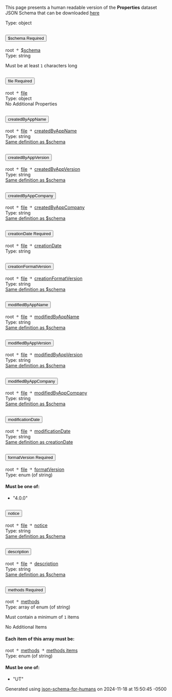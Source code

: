 This page presents a human readable version of the **Properties** dataset JSON Schema that can be downloaded [here](https://raw.githubusercontent.com/Evident-Industrial/NDE_Open_File_Format/refs/heads/main/schemas/Properties-Schema-4.0.0.json)

<!DOCTYPE html><html lang=en> <head><link rel=stylesheet type=text/css href="https://fonts.googleapis.com/css?family=Overpass:300,400,600,800"><script src=https://code.jquery.com/jquery-3.4.1.min.js integrity="sha256-CSXorXvZcTkaix6Yvo6HppcZGetbYMGWSFlBw8HfCJo=" crossorigin=anonymous></script><script src=https://stackpath.bootstrapcdn.com/bootstrap/4.3.1/js/bootstrap.min.js integrity=sha384-JjSmVgyd0p3pXB1rRibZUAYoIIy6OrQ6VrjIEaFf/nJGzIxFDsf4x0xIM+B07jRM crossorigin=anonymous></script><link rel=stylesheet type=text/css href=../schema_doc.css><script src=https://use.fontawesome.com/facf9fa52c.js></script><script src=schema_doc.min.js></script><meta charset=utf-8><title>Schema Docs</title></head> <body onload=anchorOnLoad(); id=root> <div class=breadcrumbs></div><span class="badge badge-dark value-type">Type: object</span><br> <div class=accordion id=accordionschema> <div class=card> <div class=card-header id=headingschema> <h2 class=mb-0> <button class="btn btn-link property-name-button" type=button data-toggle=collapse data-target=#schema aria-expanded aria-controls=schema onclick="setAnchor('#schema')"><span class=property-name>$schema</span> <span class="badge badge-warning required-property">Required</span></button> </h2> </div> <div id=schema class="collapse property-definition-div" aria-labelledby=headingschema data-parent=#accordionschema> <div class="card-body pl-5"> <div class=breadcrumbs>root <svg width=1em height=1em viewbox="0 0 16 16" class="bi bi-arrow-right-short" fill=currentColor xmlns=http://www.w3.org/2000/svg> <path fill-rule=evenodd d="M4 8a.5.5 0 0 1 .5-.5h5.793L8.146 5.354a.5.5 0 1 1 .708-.708l3 3a.5.5 0 0 1 0 .708l-3 3a.5.5 0 0 1-.708-.708L10.293 8.5H4.5A.5.5 0 0 1 4 8z"/> </svg> <a href=#schema onclick="anchorLink('schema')">$schema</a></div><span class="badge badge-dark value-type">Type: string</span><br> <p><span class="badge badge-light restriction min-length-restriction" id=schema_minLength>Must be at least <code>1</code> characters long</span></p> </div> </div> </div> </div> <div class=accordion id=accordionfile> <div class=card> <div class=card-header id=headingfile> <h2 class=mb-0> <button class="btn btn-link property-name-button" type=button data-toggle=collapse data-target=#file aria-expanded aria-controls=file onclick="setAnchor('#file')"><span class=property-name>file</span> <span class="badge badge-warning required-property">Required</span></button> </h2> </div> <div id=file class="collapse property-definition-div" aria-labelledby=headingfile data-parent=#accordionfile> <div class="card-body pl-5"> <div class=breadcrumbs>root <svg width=1em height=1em viewbox="0 0 16 16" class="bi bi-arrow-right-short" fill=currentColor xmlns=http://www.w3.org/2000/svg> <path fill-rule=evenodd d="M4 8a.5.5 0 0 1 .5-.5h5.793L8.146 5.354a.5.5 0 1 1 .708-.708l3 3a.5.5 0 0 1 0 .708l-3 3a.5.5 0 0 1-.708-.708L10.293 8.5H4.5A.5.5 0 0 1 4 8z"/> </svg> <a href=#file onclick="anchorLink('file')">file</a></div><span class="badge badge-dark value-type">Type: object</span><br> <span class="badge badge-info no-additional">No Additional Properties</span> <div class=accordion id=accordionfile_createdByAppName> <div class=card> <div class=card-header id=headingfile_createdByAppName> <h2 class=mb-0> <button class="btn btn-link property-name-button" type=button data-toggle=collapse data-target=#file_createdByAppName aria-expanded aria-controls=file_createdByAppName onclick="setAnchor('#file_createdByAppName')"><span class=property-name>createdByAppName</span></button> </h2> </div> <div id=file_createdByAppName class="collapse property-definition-div" aria-labelledby=headingfile_createdByAppName data-parent=#accordionfile_createdByAppName> <div class="card-body pl-5"> <div class=breadcrumbs>root <svg width=1em height=1em viewbox="0 0 16 16" class="bi bi-arrow-right-short" fill=currentColor xmlns=http://www.w3.org/2000/svg> <path fill-rule=evenodd d="M4 8a.5.5 0 0 1 .5-.5h5.793L8.146 5.354a.5.5 0 1 1 .708-.708l3 3a.5.5 0 0 1 0 .708l-3 3a.5.5 0 0 1-.708-.708L10.293 8.5H4.5A.5.5 0 0 1 4 8z"/> </svg> <a href=#file onclick="anchorLink('file')">file</a> <svg width=1em height=1em viewbox="0 0 16 16" class="bi bi-arrow-right-short" fill=currentColor xmlns=http://www.w3.org/2000/svg> <path fill-rule=evenodd d="M4 8a.5.5 0 0 1 .5-.5h5.793L8.146 5.354a.5.5 0 1 1 .708-.708l3 3a.5.5 0 0 1 0 .708l-3 3a.5.5 0 0 1-.708-.708L10.293 8.5H4.5A.5.5 0 0 1 4 8z"/> </svg> <a href=#file_createdByAppName onclick="anchorLink('file_createdByAppName')">createdByAppName</a></div><span class="badge badge-dark value-type">Type: string</span><br> <a href=#schema onclick="anchorLink('schema')" class=ref-link>Same definition as $schema</a> </div> </div> </div> </div> <div class=accordion id=accordionfile_createdByAppVersion> <div class=card> <div class=card-header id=headingfile_createdByAppVersion> <h2 class=mb-0> <button class="btn btn-link property-name-button" type=button data-toggle=collapse data-target=#file_createdByAppVersion aria-expanded aria-controls=file_createdByAppVersion onclick="setAnchor('#file_createdByAppVersion')"><span class=property-name>createdByAppVersion</span></button> </h2> </div> <div id=file_createdByAppVersion class="collapse property-definition-div" aria-labelledby=headingfile_createdByAppVersion data-parent=#accordionfile_createdByAppVersion> <div class="card-body pl-5"> <div class=breadcrumbs>root <svg width=1em height=1em viewbox="0 0 16 16" class="bi bi-arrow-right-short" fill=currentColor xmlns=http://www.w3.org/2000/svg> <path fill-rule=evenodd d="M4 8a.5.5 0 0 1 .5-.5h5.793L8.146 5.354a.5.5 0 1 1 .708-.708l3 3a.5.5 0 0 1 0 .708l-3 3a.5.5 0 0 1-.708-.708L10.293 8.5H4.5A.5.5 0 0 1 4 8z"/> </svg> <a href=#file onclick="anchorLink('file')">file</a> <svg width=1em height=1em viewbox="0 0 16 16" class="bi bi-arrow-right-short" fill=currentColor xmlns=http://www.w3.org/2000/svg> <path fill-rule=evenodd d="M4 8a.5.5 0 0 1 .5-.5h5.793L8.146 5.354a.5.5 0 1 1 .708-.708l3 3a.5.5 0 0 1 0 .708l-3 3a.5.5 0 0 1-.708-.708L10.293 8.5H4.5A.5.5 0 0 1 4 8z"/> </svg> <a href=#file_createdByAppVersion onclick="anchorLink('file_createdByAppVersion')">createdByAppVersion</a></div><span class="badge badge-dark value-type">Type: string</span><br> <a href=#schema onclick="anchorLink('schema')" class=ref-link>Same definition as $schema</a> </div> </div> </div> </div> <div class=accordion id=accordionfile_createdByAppCompany> <div class=card> <div class=card-header id=headingfile_createdByAppCompany> <h2 class=mb-0> <button class="btn btn-link property-name-button" type=button data-toggle=collapse data-target=#file_createdByAppCompany aria-expanded aria-controls=file_createdByAppCompany onclick="setAnchor('#file_createdByAppCompany')"><span class=property-name>createdByAppCompany</span></button> </h2> </div> <div id=file_createdByAppCompany class="collapse property-definition-div" aria-labelledby=headingfile_createdByAppCompany data-parent=#accordionfile_createdByAppCompany> <div class="card-body pl-5"> <div class=breadcrumbs>root <svg width=1em height=1em viewbox="0 0 16 16" class="bi bi-arrow-right-short" fill=currentColor xmlns=http://www.w3.org/2000/svg> <path fill-rule=evenodd d="M4 8a.5.5 0 0 1 .5-.5h5.793L8.146 5.354a.5.5 0 1 1 .708-.708l3 3a.5.5 0 0 1 0 .708l-3 3a.5.5 0 0 1-.708-.708L10.293 8.5H4.5A.5.5 0 0 1 4 8z"/> </svg> <a href=#file onclick="anchorLink('file')">file</a> <svg width=1em height=1em viewbox="0 0 16 16" class="bi bi-arrow-right-short" fill=currentColor xmlns=http://www.w3.org/2000/svg> <path fill-rule=evenodd d="M4 8a.5.5 0 0 1 .5-.5h5.793L8.146 5.354a.5.5 0 1 1 .708-.708l3 3a.5.5 0 0 1 0 .708l-3 3a.5.5 0 0 1-.708-.708L10.293 8.5H4.5A.5.5 0 0 1 4 8z"/> </svg> <a href=#file_createdByAppCompany onclick="anchorLink('file_createdByAppCompany')">createdByAppCompany</a></div><span class="badge badge-dark value-type">Type: string</span><br> <a href=#schema onclick="anchorLink('schema')" class=ref-link>Same definition as $schema</a> </div> </div> </div> </div> <div class=accordion id=accordionfile_creationDate> <div class=card> <div class=card-header id=headingfile_creationDate> <h2 class=mb-0> <button class="btn btn-link property-name-button" type=button data-toggle=collapse data-target=#file_creationDate aria-expanded aria-controls=file_creationDate onclick="setAnchor('#file_creationDate')"><span class=property-name>creationDate</span> <span class="badge badge-warning required-property">Required</span></button> </h2> </div> <div id=file_creationDate class="collapse property-definition-div" aria-labelledby=headingfile_creationDate data-parent=#accordionfile_creationDate> <div class="card-body pl-5"> <div class=breadcrumbs>root <svg width=1em height=1em viewbox="0 0 16 16" class="bi bi-arrow-right-short" fill=currentColor xmlns=http://www.w3.org/2000/svg> <path fill-rule=evenodd d="M4 8a.5.5 0 0 1 .5-.5h5.793L8.146 5.354a.5.5 0 1 1 .708-.708l3 3a.5.5 0 0 1 0 .708l-3 3a.5.5 0 0 1-.708-.708L10.293 8.5H4.5A.5.5 0 0 1 4 8z"/> </svg> <a href=#file onclick="anchorLink('file')">file</a> <svg width=1em height=1em viewbox="0 0 16 16" class="bi bi-arrow-right-short" fill=currentColor xmlns=http://www.w3.org/2000/svg> <path fill-rule=evenodd d="M4 8a.5.5 0 0 1 .5-.5h5.793L8.146 5.354a.5.5 0 1 1 .708-.708l3 3a.5.5 0 0 1 0 .708l-3 3a.5.5 0 0 1-.708-.708L10.293 8.5H4.5A.5.5 0 0 1 4 8z"/> </svg> <a href=#file_creationDate onclick="anchorLink('file_creationDate')">creationDate</a></div><span class="badge badge-dark value-type">Type: string</span><br> </div> </div> </div> </div> <div class=accordion id=accordionfile_creationFormatVersion> <div class=card> <div class=card-header id=headingfile_creationFormatVersion> <h2 class=mb-0> <button class="btn btn-link property-name-button" type=button data-toggle=collapse data-target=#file_creationFormatVersion aria-expanded aria-controls=file_creationFormatVersion onclick="setAnchor('#file_creationFormatVersion')"><span class=property-name>creationFormatVersion</span></button> </h2> </div> <div id=file_creationFormatVersion class="collapse property-definition-div" aria-labelledby=headingfile_creationFormatVersion data-parent=#accordionfile_creationFormatVersion> <div class="card-body pl-5"> <div class=breadcrumbs>root <svg width=1em height=1em viewbox="0 0 16 16" class="bi bi-arrow-right-short" fill=currentColor xmlns=http://www.w3.org/2000/svg> <path fill-rule=evenodd d="M4 8a.5.5 0 0 1 .5-.5h5.793L8.146 5.354a.5.5 0 1 1 .708-.708l3 3a.5.5 0 0 1 0 .708l-3 3a.5.5 0 0 1-.708-.708L10.293 8.5H4.5A.5.5 0 0 1 4 8z"/> </svg> <a href=#file onclick="anchorLink('file')">file</a> <svg width=1em height=1em viewbox="0 0 16 16" class="bi bi-arrow-right-short" fill=currentColor xmlns=http://www.w3.org/2000/svg> <path fill-rule=evenodd d="M4 8a.5.5 0 0 1 .5-.5h5.793L8.146 5.354a.5.5 0 1 1 .708-.708l3 3a.5.5 0 0 1 0 .708l-3 3a.5.5 0 0 1-.708-.708L10.293 8.5H4.5A.5.5 0 0 1 4 8z"/> </svg> <a href=#file_creationFormatVersion onclick="anchorLink('file_creationFormatVersion')">creationFormatVersion</a></div><span class="badge badge-dark value-type">Type: string</span><br> <a href=#schema onclick="anchorLink('schema')" class=ref-link>Same definition as $schema</a> </div> </div> </div> </div> <div class=accordion id=accordionfile_modifiedByAppName> <div class=card> <div class=card-header id=headingfile_modifiedByAppName> <h2 class=mb-0> <button class="btn btn-link property-name-button" type=button data-toggle=collapse data-target=#file_modifiedByAppName aria-expanded aria-controls=file_modifiedByAppName onclick="setAnchor('#file_modifiedByAppName')"><span class=property-name>modifiedByAppName</span></button> </h2> </div> <div id=file_modifiedByAppName class="collapse property-definition-div" aria-labelledby=headingfile_modifiedByAppName data-parent=#accordionfile_modifiedByAppName> <div class="card-body pl-5"> <div class=breadcrumbs>root <svg width=1em height=1em viewbox="0 0 16 16" class="bi bi-arrow-right-short" fill=currentColor xmlns=http://www.w3.org/2000/svg> <path fill-rule=evenodd d="M4 8a.5.5 0 0 1 .5-.5h5.793L8.146 5.354a.5.5 0 1 1 .708-.708l3 3a.5.5 0 0 1 0 .708l-3 3a.5.5 0 0 1-.708-.708L10.293 8.5H4.5A.5.5 0 0 1 4 8z"/> </svg> <a href=#file onclick="anchorLink('file')">file</a> <svg width=1em height=1em viewbox="0 0 16 16" class="bi bi-arrow-right-short" fill=currentColor xmlns=http://www.w3.org/2000/svg> <path fill-rule=evenodd d="M4 8a.5.5 0 0 1 .5-.5h5.793L8.146 5.354a.5.5 0 1 1 .708-.708l3 3a.5.5 0 0 1 0 .708l-3 3a.5.5 0 0 1-.708-.708L10.293 8.5H4.5A.5.5 0 0 1 4 8z"/> </svg> <a href=#file_modifiedByAppName onclick="anchorLink('file_modifiedByAppName')">modifiedByAppName</a></div><span class="badge badge-dark value-type">Type: string</span><br> <a href=#schema onclick="anchorLink('schema')" class=ref-link>Same definition as $schema</a> </div> </div> </div> </div> <div class=accordion id=accordionfile_modifiedByAppVersion> <div class=card> <div class=card-header id=headingfile_modifiedByAppVersion> <h2 class=mb-0> <button class="btn btn-link property-name-button" type=button data-toggle=collapse data-target=#file_modifiedByAppVersion aria-expanded aria-controls=file_modifiedByAppVersion onclick="setAnchor('#file_modifiedByAppVersion')"><span class=property-name>modifiedByAppVersion</span></button> </h2> </div> <div id=file_modifiedByAppVersion class="collapse property-definition-div" aria-labelledby=headingfile_modifiedByAppVersion data-parent=#accordionfile_modifiedByAppVersion> <div class="card-body pl-5"> <div class=breadcrumbs>root <svg width=1em height=1em viewbox="0 0 16 16" class="bi bi-arrow-right-short" fill=currentColor xmlns=http://www.w3.org/2000/svg> <path fill-rule=evenodd d="M4 8a.5.5 0 0 1 .5-.5h5.793L8.146 5.354a.5.5 0 1 1 .708-.708l3 3a.5.5 0 0 1 0 .708l-3 3a.5.5 0 0 1-.708-.708L10.293 8.5H4.5A.5.5 0 0 1 4 8z"/> </svg> <a href=#file onclick="anchorLink('file')">file</a> <svg width=1em height=1em viewbox="0 0 16 16" class="bi bi-arrow-right-short" fill=currentColor xmlns=http://www.w3.org/2000/svg> <path fill-rule=evenodd d="M4 8a.5.5 0 0 1 .5-.5h5.793L8.146 5.354a.5.5 0 1 1 .708-.708l3 3a.5.5 0 0 1 0 .708l-3 3a.5.5 0 0 1-.708-.708L10.293 8.5H4.5A.5.5 0 0 1 4 8z"/> </svg> <a href=#file_modifiedByAppVersion onclick="anchorLink('file_modifiedByAppVersion')">modifiedByAppVersion</a></div><span class="badge badge-dark value-type">Type: string</span><br> <a href=#schema onclick="anchorLink('schema')" class=ref-link>Same definition as $schema</a> </div> </div> </div> </div> <div class=accordion id=accordionfile_modifiedByAppCompany> <div class=card> <div class=card-header id=headingfile_modifiedByAppCompany> <h2 class=mb-0> <button class="btn btn-link property-name-button" type=button data-toggle=collapse data-target=#file_modifiedByAppCompany aria-expanded aria-controls=file_modifiedByAppCompany onclick="setAnchor('#file_modifiedByAppCompany')"><span class=property-name>modifiedByAppCompany</span></button> </h2> </div> <div id=file_modifiedByAppCompany class="collapse property-definition-div" aria-labelledby=headingfile_modifiedByAppCompany data-parent=#accordionfile_modifiedByAppCompany> <div class="card-body pl-5"> <div class=breadcrumbs>root <svg width=1em height=1em viewbox="0 0 16 16" class="bi bi-arrow-right-short" fill=currentColor xmlns=http://www.w3.org/2000/svg> <path fill-rule=evenodd d="M4 8a.5.5 0 0 1 .5-.5h5.793L8.146 5.354a.5.5 0 1 1 .708-.708l3 3a.5.5 0 0 1 0 .708l-3 3a.5.5 0 0 1-.708-.708L10.293 8.5H4.5A.5.5 0 0 1 4 8z"/> </svg> <a href=#file onclick="anchorLink('file')">file</a> <svg width=1em height=1em viewbox="0 0 16 16" class="bi bi-arrow-right-short" fill=currentColor xmlns=http://www.w3.org/2000/svg> <path fill-rule=evenodd d="M4 8a.5.5 0 0 1 .5-.5h5.793L8.146 5.354a.5.5 0 1 1 .708-.708l3 3a.5.5 0 0 1 0 .708l-3 3a.5.5 0 0 1-.708-.708L10.293 8.5H4.5A.5.5 0 0 1 4 8z"/> </svg> <a href=#file_modifiedByAppCompany onclick="anchorLink('file_modifiedByAppCompany')">modifiedByAppCompany</a></div><span class="badge badge-dark value-type">Type: string</span><br> <a href=#schema onclick="anchorLink('schema')" class=ref-link>Same definition as $schema</a> </div> </div> </div> </div> <div class=accordion id=accordionfile_modificationDate> <div class=card> <div class=card-header id=headingfile_modificationDate> <h2 class=mb-0> <button class="btn btn-link property-name-button" type=button data-toggle=collapse data-target=#file_modificationDate aria-expanded aria-controls=file_modificationDate onclick="setAnchor('#file_modificationDate')"><span class=property-name>modificationDate</span></button> </h2> </div> <div id=file_modificationDate class="collapse property-definition-div" aria-labelledby=headingfile_modificationDate data-parent=#accordionfile_modificationDate> <div class="card-body pl-5"> <div class=breadcrumbs>root <svg width=1em height=1em viewbox="0 0 16 16" class="bi bi-arrow-right-short" fill=currentColor xmlns=http://www.w3.org/2000/svg> <path fill-rule=evenodd d="M4 8a.5.5 0 0 1 .5-.5h5.793L8.146 5.354a.5.5 0 1 1 .708-.708l3 3a.5.5 0 0 1 0 .708l-3 3a.5.5 0 0 1-.708-.708L10.293 8.5H4.5A.5.5 0 0 1 4 8z"/> </svg> <a href=#file onclick="anchorLink('file')">file</a> <svg width=1em height=1em viewbox="0 0 16 16" class="bi bi-arrow-right-short" fill=currentColor xmlns=http://www.w3.org/2000/svg> <path fill-rule=evenodd d="M4 8a.5.5 0 0 1 .5-.5h5.793L8.146 5.354a.5.5 0 1 1 .708-.708l3 3a.5.5 0 0 1 0 .708l-3 3a.5.5 0 0 1-.708-.708L10.293 8.5H4.5A.5.5 0 0 1 4 8z"/> </svg> <a href=#file_modificationDate onclick="anchorLink('file_modificationDate')">modificationDate</a></div><span class="badge badge-dark value-type">Type: string</span><br> <a href=#file_creationDate onclick="anchorLink('file_creationDate')" class=ref-link>Same definition as creationDate</a> </div> </div> </div> </div> <div class=accordion id=accordionfile_formatVersion> <div class=card> <div class=card-header id=headingfile_formatVersion> <h2 class=mb-0> <button class="btn btn-link property-name-button" type=button data-toggle=collapse data-target=#file_formatVersion aria-expanded aria-controls=file_formatVersion onclick="setAnchor('#file_formatVersion')"><span class=property-name>formatVersion</span> <span class="badge badge-warning required-property">Required</span></button> </h2> </div> <div id=file_formatVersion class="collapse property-definition-div" aria-labelledby=headingfile_formatVersion data-parent=#accordionfile_formatVersion> <div class="card-body pl-5"> <div class=breadcrumbs>root <svg width=1em height=1em viewbox="0 0 16 16" class="bi bi-arrow-right-short" fill=currentColor xmlns=http://www.w3.org/2000/svg> <path fill-rule=evenodd d="M4 8a.5.5 0 0 1 .5-.5h5.793L8.146 5.354a.5.5 0 1 1 .708-.708l3 3a.5.5 0 0 1 0 .708l-3 3a.5.5 0 0 1-.708-.708L10.293 8.5H4.5A.5.5 0 0 1 4 8z"/> </svg> <a href=#file onclick="anchorLink('file')">file</a> <svg width=1em height=1em viewbox="0 0 16 16" class="bi bi-arrow-right-short" fill=currentColor xmlns=http://www.w3.org/2000/svg> <path fill-rule=evenodd d="M4 8a.5.5 0 0 1 .5-.5h5.793L8.146 5.354a.5.5 0 1 1 .708-.708l3 3a.5.5 0 0 1 0 .708l-3 3a.5.5 0 0 1-.708-.708L10.293 8.5H4.5A.5.5 0 0 1 4 8z"/> </svg> <a href=#file_formatVersion onclick="anchorLink('file_formatVersion')">formatVersion</a></div><span class="badge badge-dark value-type">Type: enum (of string)</span><br> <div class=enum-value id=file_formatVersion_enum> <h4>Must be one of:</h4> <ul class=list-group><li class="list-group-item enum-item">"4.0.0"</li></ul> </div> </div> </div> </div> </div> <div class=accordion id=accordionfile_notice> <div class=card> <div class=card-header id=headingfile_notice> <h2 class=mb-0> <button class="btn btn-link property-name-button" type=button data-toggle=collapse data-target=#file_notice aria-expanded aria-controls=file_notice onclick="setAnchor('#file_notice')"><span class=property-name>notice</span></button> </h2> </div> <div id=file_notice class="collapse property-definition-div" aria-labelledby=headingfile_notice data-parent=#accordionfile_notice> <div class="card-body pl-5"> <div class=breadcrumbs>root <svg width=1em height=1em viewbox="0 0 16 16" class="bi bi-arrow-right-short" fill=currentColor xmlns=http://www.w3.org/2000/svg> <path fill-rule=evenodd d="M4 8a.5.5 0 0 1 .5-.5h5.793L8.146 5.354a.5.5 0 1 1 .708-.708l3 3a.5.5 0 0 1 0 .708l-3 3a.5.5 0 0 1-.708-.708L10.293 8.5H4.5A.5.5 0 0 1 4 8z"/> </svg> <a href=#file onclick="anchorLink('file')">file</a> <svg width=1em height=1em viewbox="0 0 16 16" class="bi bi-arrow-right-short" fill=currentColor xmlns=http://www.w3.org/2000/svg> <path fill-rule=evenodd d="M4 8a.5.5 0 0 1 .5-.5h5.793L8.146 5.354a.5.5 0 1 1 .708-.708l3 3a.5.5 0 0 1 0 .708l-3 3a.5.5 0 0 1-.708-.708L10.293 8.5H4.5A.5.5 0 0 1 4 8z"/> </svg> <a href=#file_notice onclick="anchorLink('file_notice')">notice</a></div><span class="badge badge-dark value-type">Type: string</span><br> <a href=#schema onclick="anchorLink('schema')" class=ref-link>Same definition as $schema</a> </div> </div> </div> </div> <div class=accordion id=accordionfile_description> <div class=card> <div class=card-header id=headingfile_description> <h2 class=mb-0> <button class="btn btn-link property-name-button" type=button data-toggle=collapse data-target=#file_description aria-expanded aria-controls=file_description onclick="setAnchor('#file_description')"><span class=property-name>description</span></button> </h2> </div> <div id=file_description class="collapse property-definition-div" aria-labelledby=headingfile_description data-parent=#accordionfile_description> <div class="card-body pl-5"> <div class=breadcrumbs>root <svg width=1em height=1em viewbox="0 0 16 16" class="bi bi-arrow-right-short" fill=currentColor xmlns=http://www.w3.org/2000/svg> <path fill-rule=evenodd d="M4 8a.5.5 0 0 1 .5-.5h5.793L8.146 5.354a.5.5 0 1 1 .708-.708l3 3a.5.5 0 0 1 0 .708l-3 3a.5.5 0 0 1-.708-.708L10.293 8.5H4.5A.5.5 0 0 1 4 8z"/> </svg> <a href=#file onclick="anchorLink('file')">file</a> <svg width=1em height=1em viewbox="0 0 16 16" class="bi bi-arrow-right-short" fill=currentColor xmlns=http://www.w3.org/2000/svg> <path fill-rule=evenodd d="M4 8a.5.5 0 0 1 .5-.5h5.793L8.146 5.354a.5.5 0 1 1 .708-.708l3 3a.5.5 0 0 1 0 .708l-3 3a.5.5 0 0 1-.708-.708L10.293 8.5H4.5A.5.5 0 0 1 4 8z"/> </svg> <a href=#file_description onclick="anchorLink('file_description')">description</a></div><span class="badge badge-dark value-type">Type: string</span><br> <a href=#schema onclick="anchorLink('schema')" class=ref-link>Same definition as $schema</a> </div> </div> </div> </div> </div> </div> </div> </div> <div class=accordion id=accordionmethods> <div class=card> <div class=card-header id=headingmethods> <h2 class=mb-0> <button class="btn btn-link property-name-button" type=button data-toggle=collapse data-target=#methods aria-expanded aria-controls=methods onclick="setAnchor('#methods')"><span class=property-name>methods</span> <span class="badge badge-warning required-property">Required</span></button> </h2> </div> <div id=methods class="collapse property-definition-div" aria-labelledby=headingmethods data-parent=#accordionmethods> <div class="card-body pl-5"> <div class=breadcrumbs>root <svg width=1em height=1em viewbox="0 0 16 16" class="bi bi-arrow-right-short" fill=currentColor xmlns=http://www.w3.org/2000/svg> <path fill-rule=evenodd d="M4 8a.5.5 0 0 1 .5-.5h5.793L8.146 5.354a.5.5 0 1 1 .708-.708l3 3a.5.5 0 0 1 0 .708l-3 3a.5.5 0 0 1-.708-.708L10.293 8.5H4.5A.5.5 0 0 1 4 8z"/> </svg> <a href=#methods onclick="anchorLink('methods')">methods</a></div><span class="badge badge-dark value-type">Type: array of enum (of string)</span><br> <p><span class="badge badge-light restriction min-items-restriction" id=methods_minItems>Must contain a minimum of <code>1</code> items</span></p> <span class="badge badge-info no-additional">No Additional Items</span><h4>Each item of this array must be:</h4> <div class=card> <div class="card-body items-definition" id=methods_items> <div class=breadcrumbs>root <svg width=1em height=1em viewbox="0 0 16 16" class="bi bi-arrow-right-short" fill=currentColor xmlns=http://www.w3.org/2000/svg> <path fill-rule=evenodd d="M4 8a.5.5 0 0 1 .5-.5h5.793L8.146 5.354a.5.5 0 1 1 .708-.708l3 3a.5.5 0 0 1 0 .708l-3 3a.5.5 0 0 1-.708-.708L10.293 8.5H4.5A.5.5 0 0 1 4 8z"/> </svg> <a href=#methods onclick="anchorLink('methods')">methods</a> <svg width=1em height=1em viewbox="0 0 16 16" class="bi bi-arrow-right-short" fill=currentColor xmlns=http://www.w3.org/2000/svg> <path fill-rule=evenodd d="M4 8a.5.5 0 0 1 .5-.5h5.793L8.146 5.354a.5.5 0 1 1 .708-.708l3 3a.5.5 0 0 1 0 .708l-3 3a.5.5 0 0 1-.708-.708L10.293 8.5H4.5A.5.5 0 0 1 4 8z"/> </svg> <a href=#methods_items onclick="anchorLink('methods_items')">methods items</a></div><span class="badge badge-dark value-type">Type: enum (of string)</span><br> <div class=enum-value id=methods_items_enum> <h4>Must be one of:</h4> <ul class=list-group><li class="list-group-item enum-item">"UT"</li></ul> </div> </div> </div> </div> </div> </div> </div> <footer> <p class=generated-by-footer>Generated using <a href=https://github.com/coveooss/json-schema-for-humans>json-schema-for-humans</a> on 2024-11-18 at 15:50:45 -0500</p> </footer></body> </html>